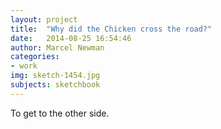 ```yaml
---
layout: project
title:  "Why did the Chicken cross the road?"
date:   2014-08-25 16:54:46
author: Marcel Newman
categories:
- work
img: sketch-1454.jpg
subjects: sketchbook
---
```

To get to the other side.